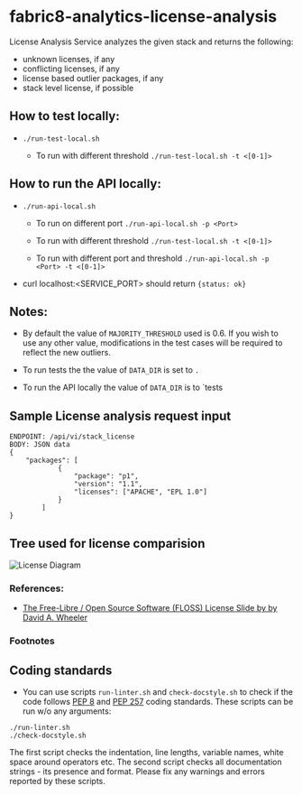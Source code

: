 # fabric8-analytics-license-analysis
License Analysis Service analyzes the given stack and returns the following:
 - unknown licenses, if any
 - conflicting licenses, if any
 - license based outlier packages, if any
 - stack level license, if possible


## How to test locally:

*  `./run-test-local.sh`

    * To run with different threshold `./run-test-local.sh -t <[0-1]>`


## How to run the API locally:

* `./run-api-local.sh`

    * To run on different port `./run-api-local.sh -p <Port>`

    * To run with different threshold `./run-test-local.sh -t <[0-1]>`

    * To run with different port and threshold `./run-api-local.sh -p <Port> -t <[0-1]>`

* curl localhost:<SERVICE_PORT> should return `{status: ok}`


## Notes:

* By default the value of `MAJORITY_THRESHOLD` used is 0.6. If you wish to use any other value, modifications in the test cases will be required to reflect the new outliers.

* To run tests the the value of `DATA_DIR` is set to `.`

* To run the API locally the value of `DATA_DIR` is to `tests


## Sample License analysis request input
```
ENDPOINT: /api/vi/stack_license
BODY: JSON data
{
    "packages": [
            {
                "package": "p1",
                "version": "1.1",
                "licenses": ["APACHE", "EPL 1.0"]
            }
        ]
}
```


## Tree used for license comparision

![License Diagram](https://user-images.githubusercontent.com/7105965/39060707-babefbc2-44df-11e8-82d5-7b00114f9143.jpg)

### References:

* [The Free-Libre / Open Source Software (FLOSS) License Slide  by by David A. Wheeler](https://www.dwheeler.com/essays/floss-license-slide.pdf)

### Footnotes

## Coding standards


- You can use scripts `run-linter.sh` and `check-docstyle.sh` to check if the code follows [PEP 8](https://www.python.org/dev/peps/pep-0008/) and [PEP 257](https://www.python.org/dev/peps/pep-0257/) coding standards. These scripts can be run w/o any arguments:

```
./run-linter.sh
./check-docstyle.sh
```

The first script checks the indentation, line lengths, variable names, white space around operators etc. The second
script checks all documentation strings - its presence and format. Please fix any warnings and errors reported by these
scripts.
